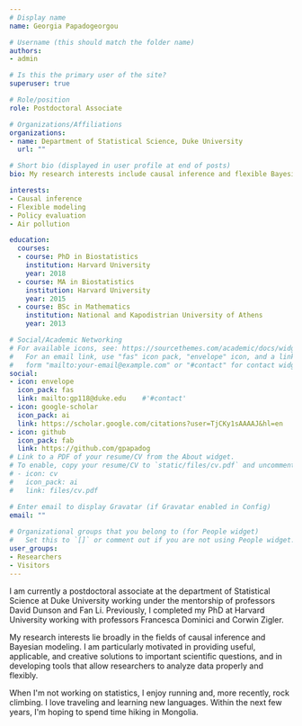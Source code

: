 ```yaml
---
# Display name
name: Georgia Papadogeorgou

# Username (this should match the folder name)
authors:
- admin

# Is this the primary user of the site?
superuser: true

# Role/position
role: Postdoctoral Associate

# Organizations/Affiliations
organizations:
- name: Department of Statistical Science, Duke University
  url: ""

# Short bio (displayed in user profile at end of posts)
bio: My research interests include causal inference and flexible Bayesian modeling.

interests:
- Causal inference
- Flexible modeling
- Policy evaluation
- Air pollution

education:
  courses:
  - course: PhD in Biostatistics
    institution: Harvard University
    year: 2018
  - course: MA in Biostatistics
    institution: Harvard University
    year: 2015
  - course: BSc in Mathematics
    institution: National and Kapodistrian University of Athens
    year: 2013

# Social/Academic Networking
# For available icons, see: https://sourcethemes.com/academic/docs/widgets/#icons
#   For an email link, use "fas" icon pack, "envelope" icon, and a link in the
#   form "mailto:your-email@example.com" or "#contact" for contact widget.
social:
- icon: envelope
  icon_pack: fas
  link: mailto:gp118@duke.edu    #'#contact'
- icon: google-scholar
  icon_pack: ai
  link: https://scholar.google.com/citations?user=TjCKy1sAAAAJ&hl=en
- icon: github
  icon_pack: fab
  link: https://github.com/gpapadog
# Link to a PDF of your resume/CV from the About widget.
# To enable, copy your resume/CV to `static/files/cv.pdf` and uncomment the lines below.  
# - icon: cv
#   icon_pack: ai
#   link: files/cv.pdf

# Enter email to display Gravatar (if Gravatar enabled in Config)
email: ""
  
# Organizational groups that you belong to (for People widget)
#   Set this to `[]` or comment out if you are not using People widget.  
user_groups:
- Researchers
- Visitors
---
```


I am currently a postdoctoral associate at the department of Statistical Science at Duke University working under the mentorship of professors David Dunson and Fan Li. Previously, I completed my PhD at Harvard University working with professors Francesca Dominici and Corwin Zigler.

My research interests lie broadly in the fields of causal inference and Bayesian modeling.
I am particularly motivated in providing useful, applicable, and creative solutions to important scientific questions,
and in developing tools that allow researchers to analyze data properly and flexibly.

When I'm not working on statistics, I enjoy running and, more recently, rock climbing.
I love traveling and learning new languages. Within the next few years, I'm hoping to spend time hiking in Mongolia.
